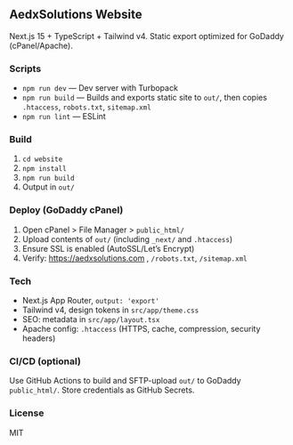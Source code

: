 ## AedxSolutions Website

Next.js 15 + TypeScript + Tailwind v4. Static export optimized for GoDaddy (cPanel/Apache).

### Scripts
- `npm run dev` — Dev server with Turbopack
- `npm run build` — Builds and exports static site to `out/`, then copies `.htaccess`, `robots.txt`, `sitemap.xml`
- `npm run lint` — ESLint

### Build
1. `cd website`
2. `npm install`
3. `npm run build`
4. Output in `out/`

### Deploy (GoDaddy cPanel)
1. Open cPanel > File Manager > `public_html/`
2. Upload contents of `out/` (including `_next/` and `.htaccess`)
3. Ensure SSL is enabled (AutoSSL/Let’s Encrypt)
4. Verify: https://aedxsolutions.com , `/robots.txt`, `/sitemap.xml`

### Tech
- Next.js App Router, `output: 'export'`
- Tailwind v4, design tokens in `src/app/theme.css`
- SEO: metadata in `src/app/layout.tsx`
- Apache config: `.htaccess` (HTTPS, cache, compression, security headers)

### CI/CD (optional)
Use GitHub Actions to build and SFTP-upload `out/` to GoDaddy `public_html/`. Store credentials as GitHub Secrets.

### License
MIT
